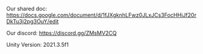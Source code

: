 Our shared doc:
https://docs.google.com/document/d/1fJXgknhLFwz0JLxJCs3FocHHiJf20rDkTu3j2pg3OuY/edit

Our discord:
https://discord.gg/ZMsMV2CQ

Unity Version: 2021.3.5f1
